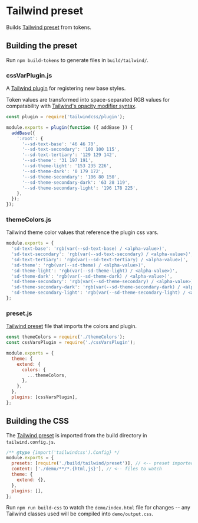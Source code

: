 # Tailwind preset

Builds [Tailwind preset](https://tailwindcss.com/docs/presets#creating-a-preset) from tokens.

## Building the preset

Run `npm build-tokens` to generate files in `build/tailwind/`.

### cssVarPlugin.js

A [Tailwind plugin](https://tailwindcss.com/docs/plugins) for registering new base styles.

Token values are transformed into space-separated RGB values for compatability with [Tailwind's opacity modifier syntax](https://tailwindcss.com/docs/customizing-colors#using-css-variables).

```js
const plugin = require('tailwindcss/plugin');

module.exports = plugin(function ({ addBase }) {
  addBase({
    ':root': {
      '--sd-text-base': '46 46 70',
      '--sd-text-secondary': '100 100 115',
      '--sd-text-tertiary': '129 129 142',
      '--sd-theme': '31 197 191',
      '--sd-theme-light': '153 235 226',
      '--sd-theme-dark': '0 179 172',
      '--sd-theme-secondary': '106 80 150',
      '--sd-theme-secondary-dark': '63 28 119',
      '--sd-theme-secondary-light': '196 178 225',
    },
  });
});
```

### themeColors.js

Tailwind theme color values that reference the plugin css vars.

```js
module.exports = {
  'sd-text-base': 'rgb(var(--sd-text-base) / <alpha-value>)',
  'sd-text-secondary': 'rgb(var(--sd-text-secondary) / <alpha-value>)',
  'sd-text-tertiary': 'rgb(var(--sd-text-tertiary) / <alpha-value>)',
  'sd-theme': 'rgb(var(--sd-theme) / <alpha-value>)',
  'sd-theme-light': 'rgb(var(--sd-theme-light) / <alpha-value>)',
  'sd-theme-dark': 'rgb(var(--sd-theme-dark) / <alpha-value>)',
  'sd-theme-secondary': 'rgb(var(--sd-theme-secondary) / <alpha-value>)',
  'sd-theme-secondary-dark': 'rgb(var(--sd-theme-secondary-dark) / <alpha-value>)',
  'sd-theme-secondary-light': 'rgb(var(--sd-theme-secondary-light) / <alpha-value>)',
};
```

### preset.js

[Tailwind preset](https://tailwindcss.com/docs/presets) file that imports the colors and plugin.

```js
const themeColors = require('./themeColors');
const cssVarsPlugin = require('./cssVarsPlugin');

module.exports = {
  theme: {
    extend: {
      colors: {
        ...themeColors,
      },
    },
  },
  plugins: [cssVarsPlugin],
};
```

## Building the CSS

The [Tailwind preset](https://tailwindcss.com/docs/presets#creating-a-preset) is imported from the build directory in `tailwind.config.js`.

```js
/** @type {import('tailwindcss').Config} */
module.exports = {
  presets: [require('./build/tailwind/preset')], // <-- preset imported here
  content: ['./demo/**/*.{html,js}'], // <-- files to watch
  theme: {
    extend: {},
  },
  plugins: [],
};
```

Run `npm run build-css` to watch the `demo/index.html` file for changes -- any Tailwind classes used will be compiled into `demo/output.css`.
